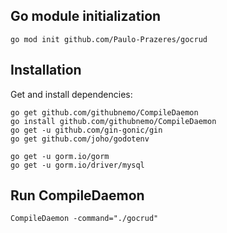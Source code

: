 ## Go module initialization

    go mod init github.com/Paulo-Prazeres/gocrud  

## Installation

Get and install dependencies:

	go get github.com/githubnemo/CompileDaemon
    go install github.com/githubnemo/CompileDaemon
    go get -u github.com/gin-gonic/gin
    go get github.com/joho/godotenv

    go get -u gorm.io/gorm
    go get -u gorm.io/driver/mysql

## Run CompileDaemon

    CompileDaemon -command="./gocrud"   